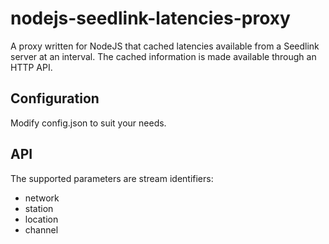 # nodejs-seedlink-latencies-proxy
A proxy written for NodeJS that cached latencies available from a Seedlink server at an interval. The cached information is made available through an HTTP API.

## Configuration
Modify config.json to suit your needs.

## API
The supported parameters are stream identifiers:

  * network
  * station
  * location
  * channel

